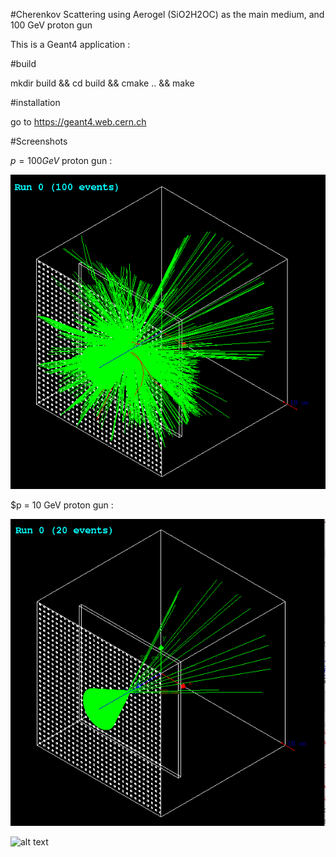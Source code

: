 #Cherenkov Scattering using Aerogel (SiO2H2OC) as the main medium, and 100 GeV proton gun


This is a Geant4 application :

#build

mkdir build && cd build && cmake .. &&  make


#installation

go to https://geant4.web.cern.ch


#Screenshots

$p = 100 GeV$ proton gun :

![alt text](https://github.com/Abdoelabassi/geant4-simulation/blob/develop/screenshots/Run-100.png?raw=true)

$p = 10 GeV proton gun :

![alt text](https://github.com/Abdoelabassi/geant4-simulation/blob/develop/screenshots/10momGeVproton.png?raw=true)

![alt text](https://github.com/Abdoelabassi/geant4-simulation/blob/develop/screenshots/e10gevmom-proton.png?raw=true)

